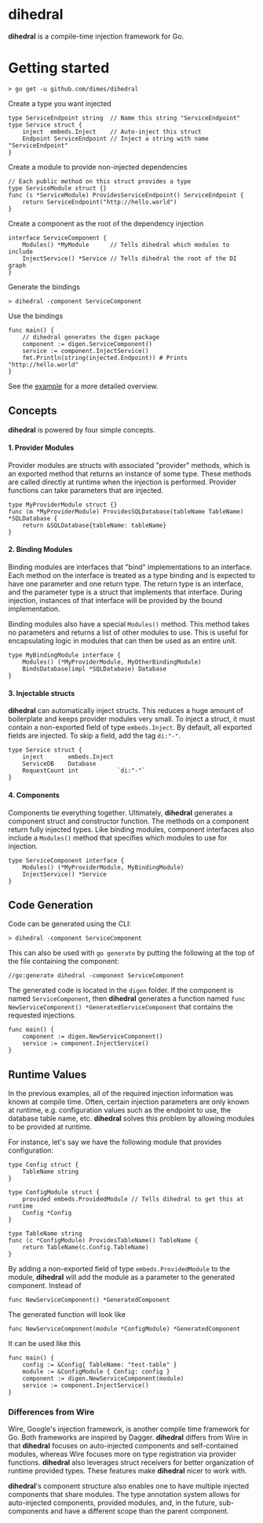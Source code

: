 # dihedral

**dihedral** is a compile-time injection framework for Go.

# Getting started

    > go get -u github.com/dimes/dihedral

Create a type you want injected

    type ServiceEndpoint string  // Name this string "ServiceEndpoint"
    type Service struct {
        inject  embeds.Inject    // Auto-inject this struct 
        Endpoint ServiceEndpoint // Inject a string with name "ServiceEndpoint"
    }

Create a module to provide non-injected dependencies

    // Each public method on this struct provides a type
    type ServiceModule struct {}
    func (s *ServiceModule) ProvidesServiceEndpoint() ServiceEndpoint {
        return ServiceEndpoint("http://hello.world")
    }

Create a component as the root of the dependency injection

    interface ServiceComponent {
        Modules() *MyModule      // Tells dihedral which modules to include
        InjectService() *Service // Tells dihedral the root of the DI graph
    }

Generate the bindings

    > dihedral -component ServiceComponent

Use the bindings

    func main() {
        // dihedral generates the digen package
        component := digen.ServiceComponent()
        service := component.InjectService()
        fmt.Println(string(injected.Endpoint)) # Prints "http://hello.world"
    }

See the [example](example/) for a more detailed overview.

## Concepts 

**dihedral** is powered by four simple concepts.

#### 1. Provider Modules

Provider modules are structs with associated "provider" methods, which is an exported method that returns an instance of some type. These methods are called directly at runtime when the injection is performed. Provider functions can take parameters that are injected.

```
type MyProviderModule struct {}
func (m *MyProviderModule) ProvidesSQLDatabase(tableName TableName) *SQLDatabase {
    return &SQLDatabase{tableName: tableName}
}
```

#### 2. Binding Modules

Binding modules are interfaces that "bind" implementations to an interface. Each method on the interface is treated as a type binding and is expected to have one parameter and one return type. The return type is an interface, and the parameter type is a struct that implements that interface. During injection, instances of that interface will be provided by the bound implementation. 

Binding modules also have a special `Modules()` method. This method takes no parameters and returns a list of other modules to use. This is useful for encapsulating logic in modules that can then be used as an entire unit.

```
type MyBindingModule interface {
    Modules() (*MyProviderModule, MyOtherBindingModule)
    BindsDatabase(impl *SQLDatabase) Database
}
```

#### 3. Injectable structs

**dihedral** can automatically inject structs. This reduces a huge amount of boilerplate and keeps provider modules very small. To inject a struct, it must contain a non-exported field of type `embeds.Inject`. By default, all exported fields are injected. To skip a field, add the tag `di:"-"`.

```
type Service struct {
    inject       embeds.Inject
    ServiceDB    Database
    RequestCount int           `di:"-"`
}
```

#### 4. Components

Components tie everything together. Ultimately, **dihedral** generates a component struct and constructor function. The methods on a component return fully injected types. Like binding modules, component interfaces also include a `Modules()` method that specifies which modules to use for injection.

```
type ServiceComponent interface {
    Modules() (*MyProviderModule, MyBindingModule)
    InjectService() *Service
}
```

## Code Generation

Code can be generated using the CLI:

    > dihedral -component ServiceComponent

This can also be used with `go generate` by putting the following at the top of the file containing the component:

    //go:generate dihedral -component ServiceComponent

The generated code is located in the `digen` folder. If the component is named `ServiceComponent`, then **dihedral** generates a function named `func NewServiceComponent() *GeneratedServiceComponent` that contains the requested injections. 

```
func main() {
    component := digen.NewServiceComponent()
    service := component.InjectService()
}
```

## Runtime Values

In the previous examples, all of the required injection information was known at compile time. Often, certain injection parameters are only known at runtime, e.g. configuration values such as the endpoint to use, the database table name, etc. **dihedral** solves this problem by allowing modules to be provided at runtime.

For instance, let's say we have the following module that provides configuration:

```
type Config struct {
    TableName string
}

type ConfigModule struct {
    provided embeds.ProvidedModule // Tells dihedral to get this at runtime
    Config *Config
}

type TableName string
func (c *ConfigModule) ProvidesTableName() TableName {
    return TableName(c.Config.TableName)
}
```

By adding a non-exported field of type `embeds.ProvidedModule` to the module, **dihedral** will add the module as a parameter to the generated component. Instead of

    func NewServiceComponent() *GeneratedComponent

The generated function will look like 

    func NewServiceComponent(module *ConfigModule) *GeneratedComponent

It can be used like this

    func main() {
        config := &Config{ TableName: "test-table" }
        module := &ConfigModule { Config: config }
        component := digen.NewServiceComponent(module)
        service := component.InjectService()
    }

### Differences from Wire

Wire, Google's injection framework, is another compile time framework for Go. Both frameworks are inspired
by Dagger. **dihedral** differs from Wire in that **dihedral** focuses on auto-injected components and self-contained modules, whereas Wire focuses more on type registration via provider functions. **dihedral** also leverages struct receivers for better organization of runtime provided types. These features make **dihedral** nicer to work with. 

**dihedral**'s component structure also enables one to have multiple injected components that share modules. The type annotation system allows for auto-injected components, provided modules, and, in the future, sub-components and have a different scope than the parent component.
